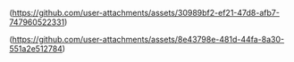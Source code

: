 
(https://github.com/user-attachments/assets/30989bf2-ef21-47d8-afb7-747960522331)

(https://github.com/user-attachments/assets/8e43798e-481d-44fa-8a30-551a2e512784)

 
 
